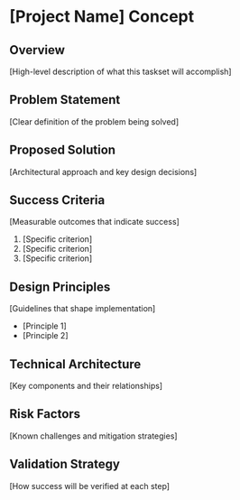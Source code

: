 # [Project Name] Concept

## Overview
[High-level description of what this taskset will accomplish]

## Problem Statement
[Clear definition of the problem being solved]

## Proposed Solution
[Architectural approach and key design decisions]

## Success Criteria
[Measurable outcomes that indicate success]
1. [Specific criterion]
2. [Specific criterion]
3. [Specific criterion]

## Design Principles
[Guidelines that shape implementation]
- [Principle 1]
- [Principle 2]

## Technical Architecture
[Key components and their relationships]

## Risk Factors
[Known challenges and mitigation strategies]

## Validation Strategy
[How success will be verified at each step]